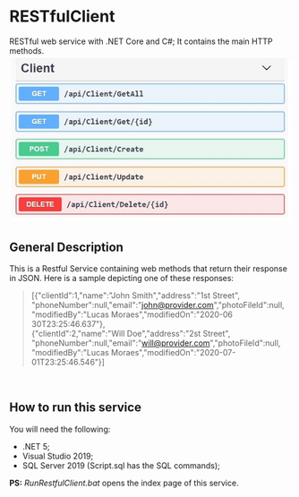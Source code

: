 # RESTfulClient

RESTful web service with .NET Core and C#; It contains the main HTTP methods.
![screenshot](./ClientMethods.jpg)

## General Description
This is a Restful Service containing web methods that return their response in JSON. Here is a sample depicting one of these responses:
> [{"clientId":1,"name":"John Smith","address":"1st Street", "phoneNumber":null,"email":"john@provider.com","photoFileId":null,
"modifiedBy":"Lucas Moraes","modifiedOn":"2020-06 30T23:25:46.637"},  
 {"clientId":2,"name":"Will Doe","address":"2st Street", "phoneNumber":null,"email":"will@provider.com","photoFileId":null,
"modifiedBy":"Lucas Moraes","modifiedOn":"2020-07-01T23:25:46.546"}]

<br>

## How to run this service
You will need the following:
-	.NET 5;
-	Visual Studio 2019;
-	SQL Server 2019 (Script.sql has the SQL commands);

**PS:** *RunRestfulClient.bat* opens the index page of this service.
